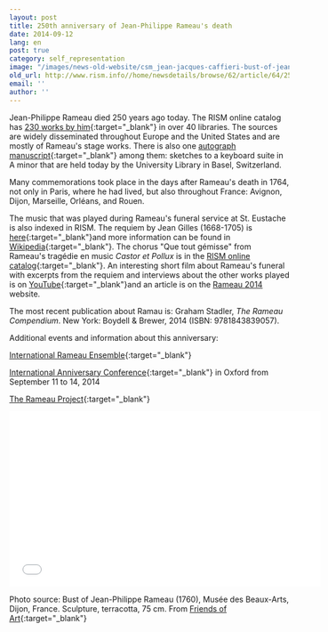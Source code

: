 ```yaml
---
layout: post
title: 250th anniversary of Jean-Philippe Rameau's death
date: 2014-09-12
lang: en
post: true
category: self_representation
image: "/images/news-old-website/csm_jean-jacques-caffieri-bust-of-jean-philippe-rameau_da7acb38b5.jpg"
old_url: http://www.rism.info//home/newsdetails/browse/62/article/64/250th-anniversary-of-jean-philippe-rameaus-death.html
email: ''
author: ''
---
```



Jean-Philippe Rameau died 250 years ago today. The RISM online catalog has [230 works by him](https://opac.rism.info/search?View=rism&author=Jean+Philippe+Rameau){:target="_blank"} in over 40 libraries. The sources are widely disseminated throughout Europe and the United States and are mostly of Rameau's stage works. There is also one [autograph manuscript](https://opac.rism.info/search?id=402005262&db=251&View=rism){:target="_blank"} among them: sketches to a keyboard suite in A minor that are held today by the University Library in Basel, Switzerland.

Many commemorations took place in the days after Rameau's death in 1764, not only in Paris, where he had lived, but also throughout France: Avignon, Dijon, Marseille, Orléans, and Rouen.

The music that was played during Rameau's funeral service at St. Eustache is also indexed in RISM. The requiem by Jean Gilles (1668-1705) is [here](https://opac.rism.info/search?id=452020015&db=251&View=rism){:target="_blank"}and more information can be found in [Wikipedia](http://de.wikipedia.org/wiki/Requiem_%28Gilles%29){:target="_blank"}. The chorus "Que tout gémisse" from Rameau's tragédie en music _Castor et Pollux_ is in the [RISM online catalog](https://opac.rism.info/search?id=452000625&db=251&View=rism){:target="_blank"}. An interesting short film about Rameau's funeral with excerpts from the requiem and interviews about the other works played is on [YouTube](https://www.youtube.com/watch?v=1zzbaABSpGQ){:target="_blank"}and an article is on the [Rameau 2014](http://rameau2014.fr/A-la-une "external-link-new-window") website.

The most recent publication about Ramau is: Graham Stadler, _The Rameau Compendium_. New York: Boydell & Brewer, 2014 (ISBN: 9781843839057).

Additional events and information about this anniversary:

[International Rameau Ensemble](http://rameau250.wordpress.com/){:target="_blank"}

[International Anniversary Conference](http://www.torch.ox.ac.uk/rameau-conference){:target="_blank"} in Oxford from September 11 to 14, 2014

[The Rameau Project](http://www.music.ox.ac.uk/research/projects/oae-rameau/){:target="_blank"}



<iframe width="560" height="315" src="//www.youtube.com/embed/1zzbaABSpGQ" frameborder="0" allowfullscreen></iframe>



Photo source: Bust of Jean-Philippe Rameau (1760), Musée des Beaux-Arts, Dijon, France. Sculpture, terracotta, 75 cm. From [Friends of Art](http://www.friendsofart.net/en/art/jean-jacques-caffieri/bust-of-jean-philippe-rameau){:target="_blank"}

